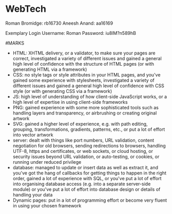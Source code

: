 # WebTech
Roman Bromidge: rb16730
Aneesh Anand: aa16169

Exemplary Login
Username: Roman
Password: iu8lM?n589hB

#MARKS
- HTML: XHTML delivery, or a validator, to make sure your pages are correct, investigated a variety of different issues and gained a general high level of confidence with the structure of HTML pages (or with generating HTML via a framework)
- CSS: no style tags or style attributes in your HTML pages, and you've gained some experience with stylesheets, investigated a variety of different issues and gained a general high level of confidence with CSS style (or with generating CSS via a framework)
- JS: high level of understanding of how client-side JavaScript works, or a high level of expertise in using client-side frameworks
- PNG: gained experience with some more sophisticated tools such as handling layers and transparency, or airbrushing or creating original artwork
- SVG: gained a higher level of experience, e.g. with path editing, grouping, transformations, gradients, patterns, etc., or put a lot of effort into vector artwork
- server: dealt with things like port numbers, URL validation, content negotiation for old browsers, sending redirections to browsers, handling UTF-8, https and certificates, or web sockets, or cloud hosting, or security issues beyond URL validation, or auto-testing, or cookies, or running under reduced privilege
- database: managed to update or insert data as well as extract it, and you've got the hang of callbacks for getting things to happen in the right order, gained a lot of experience with SQL, or you've put a lot of effort into organising database access (e.g. into a separate server-side module) or you've put a lot of effort into database design or details of handling your data
- Dynamic pages: put in a lot of programming effort or become very fluent in using your chosen framework
